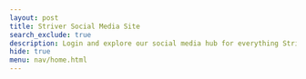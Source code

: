 ```yaml
---
layout: post
title: Striver Social Media Site 
search_exclude: true
description: Login and explore our social media hub for everything Striver related! 
hide: true
menu: nav/home.html
---
```


